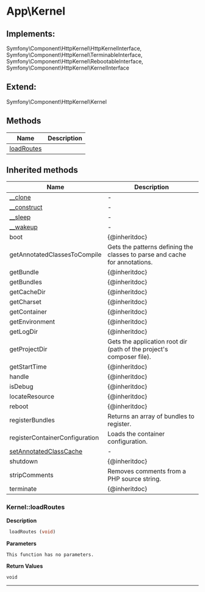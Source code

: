 # App\Kernel  



## Implements:
Symfony\Component\HttpKernel\HttpKernelInterface, Symfony\Component\HttpKernel\TerminableInterface, Symfony\Component\HttpKernel\RebootableInterface, Symfony\Component\HttpKernel\KernelInterface

## Extend:

Symfony\Component\HttpKernel\Kernel

## Methods

| Name | Description |
|------|-------------|
|[loadRoutes](#kernelloadroutes)||

## Inherited methods

| Name | Description |
|------|-------------|
| [__clone](https://secure.php.net/manual/en/symfony\component\httpkernel\kernel.__clone.php) | - |
| [__construct](https://secure.php.net/manual/en/symfony\component\httpkernel\kernel.__construct.php) | - |
| [__sleep](https://secure.php.net/manual/en/symfony\component\httpkernel\kernel.__sleep.php) | - |
| [__wakeup](https://secure.php.net/manual/en/symfony\component\httpkernel\kernel.__wakeup.php) | - |
|boot|{@inheritdoc}|
|getAnnotatedClassesToCompile|Gets the patterns defining the classes to parse and cache for annotations.|
|getBundle|{@inheritdoc}|
|getBundles|{@inheritdoc}|
|getCacheDir|{@inheritdoc}|
|getCharset|{@inheritdoc}|
|getContainer|{@inheritdoc}|
|getEnvironment|{@inheritdoc}|
|getLogDir|{@inheritdoc}|
|getProjectDir|Gets the application root dir (path of the project's composer file).|
|getStartTime|{@inheritdoc}|
|handle|{@inheritdoc}|
|isDebug|{@inheritdoc}|
|locateResource|{@inheritdoc}|
|reboot|{@inheritdoc}|
|registerBundles|Returns an array of bundles to register.|
|registerContainerConfiguration|Loads the container configuration.|
| [setAnnotatedClassCache](https://secure.php.net/manual/en/symfony\component\httpkernel\kernel.setannotatedclasscache.php) | - |
|shutdown|{@inheritdoc}|
|stripComments|Removes comments from a PHP source string.|
|terminate|{@inheritdoc}|



### Kernel::loadRoutes  

**Description**

```php
 loadRoutes (void)
```

 

 

**Parameters**

`This function has no parameters.`

**Return Values**

`void`


<hr />

